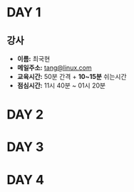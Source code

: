 # DAY 1

## 강사

- __이름:__ 최국현
- __메일주소:__ tang@linux.com
- __교육시간:__ 50분 간격 + __10~15분__ 쉬는시간
- __점심시간:__ 11시 40분 ~ 01시 20분


# DAY 2

# DAY 3

# DAY 4

